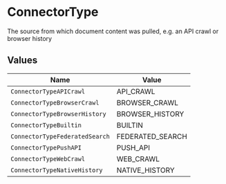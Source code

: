 # ConnectorType

The source from which document content was pulled, e.g. an API crawl or browser history


## Values

| Name                           | Value                          |
| ------------------------------ | ------------------------------ |
| `ConnectorTypeAPICrawl`        | API_CRAWL                      |
| `ConnectorTypeBrowserCrawl`    | BROWSER_CRAWL                  |
| `ConnectorTypeBrowserHistory`  | BROWSER_HISTORY                |
| `ConnectorTypeBuiltin`         | BUILTIN                        |
| `ConnectorTypeFederatedSearch` | FEDERATED_SEARCH               |
| `ConnectorTypePushAPI`         | PUSH_API                       |
| `ConnectorTypeWebCrawl`        | WEB_CRAWL                      |
| `ConnectorTypeNativeHistory`   | NATIVE_HISTORY                 |